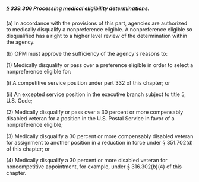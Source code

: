 ##### § 339.306 Processing medical eligibility determinations. #####

(a) In accordance with the provisions of this part, agencies are authorized to medically disqualify a nonpreference eligible. A nonpreference eligible so disqualified has a right to a higher level review of the determination within the agency.

(b) OPM must approve the sufficiency of the agency's reasons to:

(1) Medically disqualify or pass over a preference eligible in order to select a nonpreference eligible for:

(i) A competitive service position under part 332 of this chapter; or

(ii) An excepted service position in the executive branch subject to title 5, U.S. Code;

(2) Medically disqualify or pass over a 30 percent or more compensably disabled veteran for a position in the U.S. Postal Service in favor of a nonpreference eligible;

(3) Medically disqualify a 30 percent or more compensably disabled veteran for assignment to another position in a reduction in force under § 351.702(d) of this chapter; or

(4) Medically disqualify a 30 percent or more disabled veteran for noncompetitive appointment, for example, under § 316.302(b)(4) of this chapter.